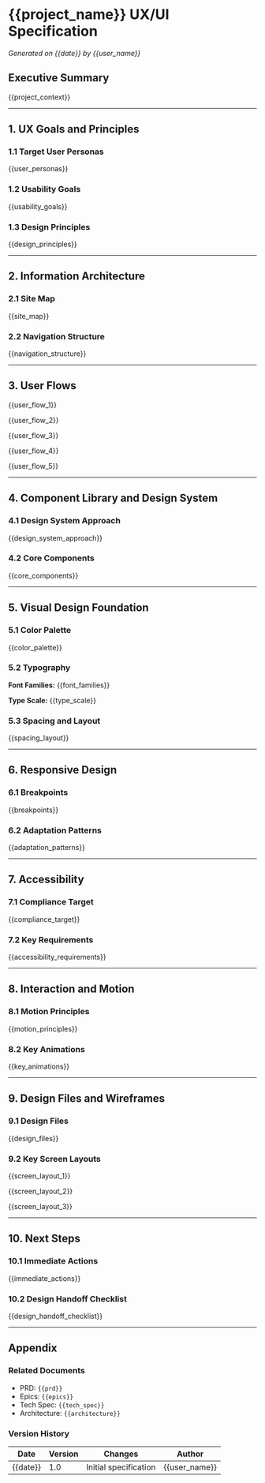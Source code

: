 # {{project_name}} UX/UI Specification

_Generated on {{date}} by {{user_name}}_

## Executive Summary

{{project_context}}

---

## 1. UX Goals and Principles

### 1.1 Target User Personas

{{user_personas}}

### 1.2 Usability Goals

{{usability_goals}}

### 1.3 Design Principles

{{design_principles}}

---

## 2. Information Architecture

### 2.1 Site Map

{{site_map}}

### 2.2 Navigation Structure

{{navigation_structure}}

---

## 3. User Flows

{{user_flow_1}}

{{user_flow_2}}

{{user_flow_3}}

{{user_flow_4}}

{{user_flow_5}}

---

## 4. Component Library and Design System

### 4.1 Design System Approach

{{design_system_approach}}

### 4.2 Core Components

{{core_components}}

---

## 5. Visual Design Foundation

### 5.1 Color Palette

{{color_palette}}

### 5.2 Typography

**Font Families:** {{font_families}}

**Type Scale:** {{type_scale}}

### 5.3 Spacing and Layout

{{spacing_layout}}

---

## 6. Responsive Design

### 6.1 Breakpoints

{{breakpoints}}

### 6.2 Adaptation Patterns

{{adaptation_patterns}}

---

## 7. Accessibility

### 7.1 Compliance Target

{{compliance_target}}

### 7.2 Key Requirements

{{accessibility_requirements}}

---

## 8. Interaction and Motion

### 8.1 Motion Principles

{{motion_principles}}

### 8.2 Key Animations

{{key_animations}}

---

## 9. Design Files and Wireframes

### 9.1 Design Files

{{design_files}}

### 9.2 Key Screen Layouts

{{screen_layout_1}}

{{screen_layout_2}}

{{screen_layout_3}}

---

## 10. Next Steps

### 10.1 Immediate Actions

{{immediate_actions}}

### 10.2 Design Handoff Checklist

{{design_handoff_checklist}}

---

## Appendix

### Related Documents

- PRD: `{{prd}}`
- Epics: `{{epics}}`
- Tech Spec: `{{tech_spec}}`
- Architecture: `{{architecture}}`

### Version History

| Date     | Version | Changes               | Author        |
| -------- | ------- | --------------------- | ------------- |
| {{date}} | 1.0     | Initial specification | {{user_name}} |
